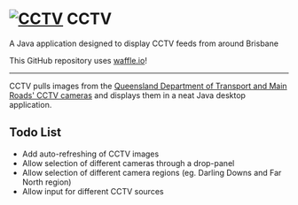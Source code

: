 [![CCTV](https://badge.waffle.io/psgs/CCTV.png?label=ready)](https://waffle.io/psgs/CCTV)
CCTV
====

A Java application designed to display CCTV feeds from around Brisbane

This GitHub repository uses [waffle.io](http://waffle.io)!

___

CCTV pulls images from the [Queensland Department of Transport and Main Roads' CCTV cameras](http://www.tmr.qld.gov.au/traffic-cameras-by-location.aspx) and displays them in a neat Java desktop application.


Todo List
---------

* Add auto-refreshing of CCTV images
* Allow selection of different cameras through a drop-panel
* Allow selection of different camera regions (eg. Darling Downs and Far North region)
* Allow input for different CCTV sources
